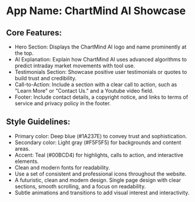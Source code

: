 # **App Name**: ChartMind AI Showcase

## Core Features:

- Hero Section: Displays the ChartMind AI logo and name prominently at the top.
- AI Explanation: Explain how ChartMind AI uses advanced algorithms to predict intraday market movements with tool use.
- Testimonials Section: Showcase positive user testimonials or quotes to build trust and credibility.
- Call-to-Action: Include a section with a clear call to action, such as "Learn More" or "Contact Us." and a Youtube video field.
- Footer: Include contact details, a copyright notice, and links to terms of service and privacy policy in the footer.

## Style Guidelines:

- Primary color: Deep blue (#1A237E) to convey trust and sophistication.
- Secondary color: Light gray (#F5F5F5) for backgrounds and content areas.
- Accent: Teal (#00BCD4) for highlights, calls to action, and interactive elements.
- Clean and modern fonts for readability.
- Use a set of consistent and professional icons throughout the website.
- A futuristic, clean and modern design. Single page design with clear sections, smooth scrolling, and a focus on readability.
- Subtle animations and transitions to add visual interest and interactivity.